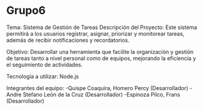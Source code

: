 # Grupo6
Tema: Sistema de Gestión de Tareas 
Descripción del Proyecto:
Este sistema permitirá a los usuarios registrar, asignar, priorizar y monitorear tareas, además de recibir notificaciones y recordatorios.

Objetivo: 
Desarrollar una herramienta que facilite la organización y gestión de tareas tanto a nivel personal como de equipos, mejorando la eficiencia y el seguimiento de actividades.

Tecnología a utilizar:
Node.js

Integrantes del equipo:
-Quispe Coaquira, Homero Percy (Desarrollador)
-Andre Stefano León de la Cruz (Desarrollador)
-Espinoza Pilco, Frans (Desarrollador)

